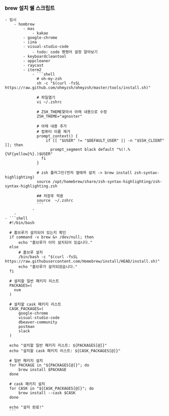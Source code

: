### brew 설치 쉘 스크립트
	- 임시
		- hombrew
			- mas
				- kakao
			- google-chrome
			- iina
			- visual-studio-code
				- todo: code 명령어 설정 알아보기
			- keyboardcleantool
			- appcleaner
			- raycast
			- iterm2
				- ```shell
				  # oh-my-zsh
				  sh -c "$(curl -fsSL https://raw.github.com/ohmyzsh/ohmyzsh/master/tools/install.sh)"
				  
				  # 파일열기
				  vi ~/.zshrc
				  
				  # ZSH_THEME찾아서 아래 내용으로 수정
				  ZSH_THEME="agnoster"
				  
				  # 아래 내용 추가
				  # 컴퓨터 이름 제거
				  prompt_context() {
				      if [[ "$USER" != "$DEFAULT_USER" || -n "$SSH_CLIENT" ]]; then
				        prompt_segment black default "%(!.%{%F{yellow}%}.)$USER"
				    fi
				  }
				  
				  # zsh 플러그인(먼저 옆에꺼 설치 -> brew install zsh-syntax-highlighting)
				  source /opt/homebrew/share/zsh-syntax-highlighting/zsh-syntax-highlighting.zsh
				  
				  ## 저장후 적용
				  source  ~/.zshrc
				  ```
				-
		-
	- ```shell
	  #!/bin/bash
	  
	  # 홈브루가 설치되어 있는지 확인
	  if command -v brew &> /dev/null; then
	      echo "홈브루가 이미 설치되어 있습니다."
	  else
	      # 홈브루 설치
	      /bin/bash -c "$(curl -fsSL https://raw.githubusercontent.com/Homebrew/install/HEAD/install.sh)"
	      echo "홈브루가 설치되었습니다."
	  fi
	  
	  # 설치할 일반 패키지 리스트
	  PACKAGES=(
	  	nvm
	  )
	  
	  # 설치할 cask 패키지 리스트
	  CASK_PACKAGES=(
	      google-chrome
	      visual-studio-code
	      dbeaver-community
	      postman
	      slack
	  )
	  
	  echo "설치할 일반 패키지 리스트: ${PACKAGES[@]}"
	  echo "설치할 cask 패키지 리스트: ${CASK_PACKAGES[@]}"
	  
	  # 일반 패키지 설치
	  for PACKAGE in "${PACKAGES[@]}"; do
	      brew install $PACKAGE
	  done
	  
	  # cask 패키지 설치
	  for CASK in "${CASK_PACKAGES[@]}"; do
	      brew install --cask $CASK
	  done
	  
	  echo "설치 완료!"
	  ```